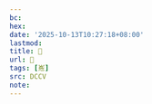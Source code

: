 ```yaml
---
bc:
hex:
date: '2025-10-13T10:27:18+08:00'
lastmod:
title: 􂮊
url: 􂮊
tags: [峞]
src: DCCV
note:
---
```

